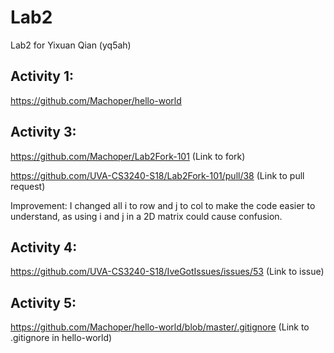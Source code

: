 # Lab2
Lab2 for Yixuan Qian (yq5ah)

## Activity 1: 

https://github.com/Machoper/hello-world

## Activity 3: 

https://github.com/Machoper/Lab2Fork-101 (Link to fork) 

https://github.com/UVA-CS3240-S18/Lab2Fork-101/pull/38 (Link to pull request)

Improvement: I changed all i to row and j to col to make the code easier to understand, as using i and j in a 2D matrix could cause confusion.

## Activity 4:

https://github.com/UVA-CS3240-S18/IveGotIssues/issues/53 (Link to issue)

## Activity 5:

https://github.com/Machoper/hello-world/blob/master/.gitignore (Link to .gitignore in hello-world)
